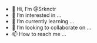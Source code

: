 - 👋 Hi, I’m @Srknctr
- 👀 I’m interested in ...
- 🌱 I’m currently learning ...
- 💞️ I’m looking to collaborate on ...
- 📫 How to reach me ...

<!---
Srknctr/Srknctr is a ✨ special ✨ repository because its `README.md` (this file) appears on your GitHub profile.
You can click the Preview link to take a look at your changes.
--->
